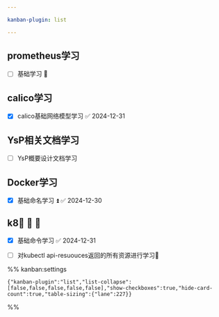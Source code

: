 ```yaml
---

kanban-plugin: list

---
```


## prometheus学习

- [ ] 基础学习 🔼


## calico学习

- [x] calico基础网络模型学习 ✅ 2024-12-31


## YsP相关文档学习

- [ ] YsP概要设计文档学习


## Docker学习

- [x] 基础命名学习 ⏫ ✅ 2024-12-30


## k8🛫 📅 🔼

- [x] 基础命令学习 ✅ 2024-12-31
- [ ] 对kubectl api-resuouces返回的所有资源进行学习🔼




%% kanban:settings
```
{"kanban-plugin":"list","list-collapse":[false,false,false,false,false],"show-checkboxes":true,"hide-card-count":true,"table-sizing":{"lane":227}}
```
%%